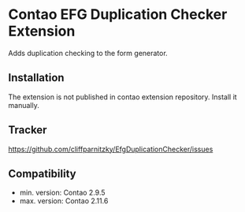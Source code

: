 Contao EFG Duplication Checker Extension
========================================

Adds duplication checking to the form generator.


Installation
------------

The extension is not published in contao extension repository. Install it manually.


Tracker
-------

https://github.com/cliffparnitzky/EfgDuplicationChecker/issues


Compatibility
-------------

- min. version: Contao 2.9.5
- max. version: Contao 2.11.6